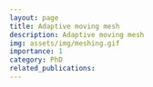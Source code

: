 ```yaml
---
layout: page
title: Adaptive moving mesh 
description: Adaptive moving mesh
img: assets/img/meshing.gif
importance: 1
category: PhD
related_publications: 
---
```

